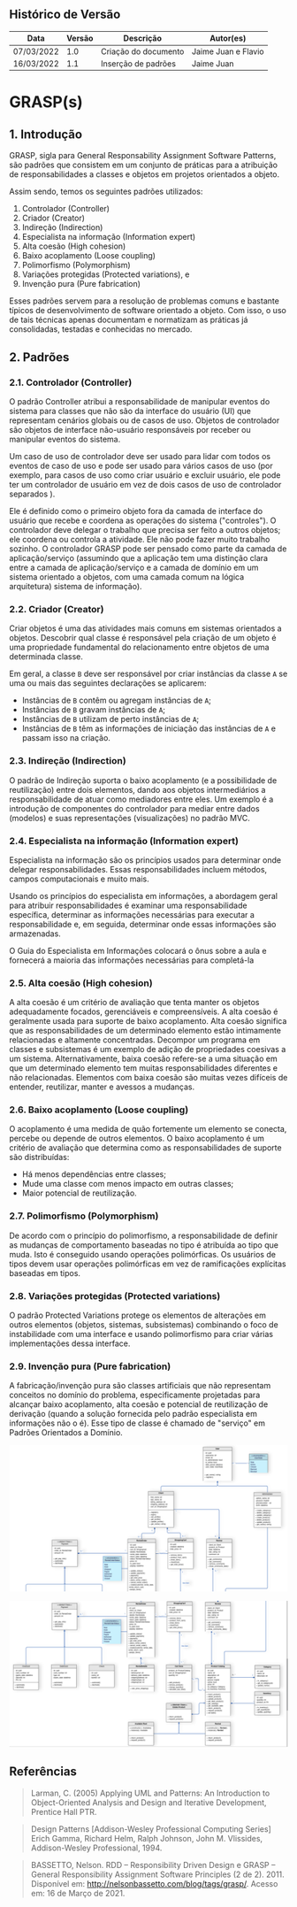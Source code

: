 ## Histórico de Versão

| Data       | Versão | Descrição                         | Autor(es)    |
| ---------- | ------ | --------------------------------- | ------------ |
| 07/03/2022 | 1.0    | Criação do documento              | Jaime Juan e Flavio |
| 16/03/2022 | 1.1    | Inserção de padrões              | Jaime Juan |

# GRASP(s)

## 1. Introdução

GRASP, sigla para General Responsability Assignment Software Patterns, são padrões que consistem em um conjunto de práticas para a atribuição de responsabilidades a classes e objetos em projetos orientados a objeto.

Assim sendo, temos os seguintes padrões utilizados:

1. Controlador (Controller)
2. Criador (Creator)
3. Indireção (Indirection)
4. Especialista na informação (Information expert)
5. Alta coesão (High cohesion)
6. Baixo acoplamento (Loose coupling)
7. Polimorfismo (Polymorphism)
8. Variações protegidas (Protected variations), e
9. Invenção pura (Pure fabrication)

Esses padrões servem para a resolução de problemas comuns e bastante típicos de desenvolvimento de software orientado a objeto. Com isso, o uso de tais técnicas apenas documentam e normatizam as práticas já consolidadas, testadas e conhecidas no mercado.

## 2. Padrões
### 2.1. Controlador (Controller)
O padrão Controller atribui a responsabilidade de manipular eventos do sistema para classes que não são da interface do usuário (UI) que representam cenários globais ou de casos de uso. Objetos de controlador são objetos de interface não-usuário responsáveis ​​por receber ou manipular eventos do sistema.

Um caso de uso de controlador deve ser usado para lidar com todos os eventos de caso de uso e pode ser usado para vários casos de uso (por exemplo, para casos de uso como criar usuário e excluir usuário, ele pode ter um controlador de usuário em vez de dois casos de uso de controlador separados ).

Ele é definido como o primeiro objeto fora da camada de interface do usuário que recebe e coordena as operações do sistema ("controles"). O controlador deve delegar o trabalho que precisa ser feito a outros objetos; ele coordena ou controla a atividade. Ele não pode fazer muito trabalho sozinho. O controlador GRASP pode ser pensado como parte da camada de aplicação/serviço (assumindo que a aplicação tem uma distinção clara entre a camada de aplicação/serviço e a camada de domínio em um sistema orientado a objetos, com uma camada comum na lógica arquitetura) sistema de informação).

### 2.2. Criador (Creator)

Criar objetos é uma das atividades mais comuns em sistemas orientados a objetos. Descobrir qual classe é responsável pela criação de um objeto é uma propriedade fundamental do relacionamento entre objetos de uma determinada classe.

Em geral, a classe `B` deve ser responsável por criar instâncias da classe `A` se uma ou mais das seguintes declarações se aplicarem:

* Instâncias de `B` contêm ou agregam instâncias de `A`;
* Instâncias de `B` gravam instâncias de `A`;
* Instâncias de `B` utilizam de perto instâncias de `A`;
* Instâncias de `B` têm as informações de iniciação das instâncias de `A` e passam isso na criação.

### 2.3. Indireção (Indirection)

O padrão de Indireção suporta o baixo acoplamento (e a possibilidade de reutilização) entre dois elementos, dando aos objetos intermediários a responsabilidade de atuar como mediadores entre eles. Um exemplo é a introdução de componentes do controlador para mediar entre dados (modelos) e suas representações (visualizações) no padrão MVC.

### 2.4. Especialista na informação (Information expert)

Especialista na informação são os princípios usados ​​para determinar onde delegar responsabilidades. Essas responsabilidades incluem métodos, campos computacionais e muito mais.

Usando os princípios do especialista em informações, a abordagem geral para atribuir responsabilidades é examinar uma responsabilidade específica, determinar as informações necessárias para executar a responsabilidade e, em seguida, determinar onde essas informações são armazenadas.

O Guia do Especialista em Informações colocará o ônus sobre a aula e fornecerá a maioria das informações necessárias para completá-la

### 2.5. Alta coesão (High cohesion)

A alta coesão é um critério de avaliação que tenta manter os objetos adequadamente focados, gerenciáveis ​​e compreensíveis. A alta coesão é geralmente usada para suporte de baixo acoplamento. Alta coesão significa que as responsabilidades de um determinado elemento estão intimamente relacionadas e altamente concentradas. Decompor um programa em classes e subsistemas é um exemplo de adição de propriedades coesivas a um sistema. Alternativamente, baixa coesão refere-se a uma situação em que um determinado elemento tem muitas responsabilidades diferentes e não relacionadas. Elementos com baixa coesão são muitas vezes difíceis de entender, reutilizar, manter e avessos a mudanças.

### 2.6. Baixo acoplamento (Loose coupling)

O acoplamento é uma medida de quão fortemente um elemento se conecta, percebe ou depende de outros elementos. O baixo acoplamento é um critério de avaliação que determina como as responsabilidades de suporte são distribuídas: 

* Há menos dependências entre classes;
* Mude uma classe com menos impacto em outras classes;
* Maior potencial de reutilização.

### 2.7. Polimorfismo (Polymorphism)

De acordo com o princípio do polimorfismo, a responsabilidade de definir as mudanças de comportamento baseadas no tipo é atribuída ao tipo que muda. Isto é conseguido usando operações polimórficas. Os usuários de tipos devem usar operações polimórficas em vez de ramificações explícitas baseadas em tipos.

### 2.8. Variações protegidas (Protected variations)

O padrão Protected Variations protege os elementos de alterações em outros elementos (objetos, sistemas, subsistemas) combinando o foco de instabilidade com uma interface e usando polimorfismo para criar várias implementações dessa interface.
### 2.9. Invenção pura (Pure fabrication)

A fabricação/invenção pura são classes artificiais que não representam conceitos no domínio do problema, especificamente projetadas para alcançar baixo acoplamento, alta coesão e potencial de reutilização de derivação (quando a solução fornecida pelo padrão especialista em informações não o é). Esse tipo de classe é chamado de "serviço" em Padrões Orientados a Domínio.

![Diagrama de Classe 1](../padrao//imagens/diagram_class1.png)

![Diagrama de Classe 2](../padrao//imagens/diagram_class2.png)


## Referências

> Larman, C. (2005) Applying UML and Patterns: An Introduction to Object-Oriented Analysis and Design and Iterative Development, Prentice Hall PTR.

> Design Patterns [Addison-Wesley Professional Computing Series] Erich Gamma, Richard Helm, Ralph Johnson, John M. Vlissides, Addison-Wesley Professional, 1994.

> BASSETTO, Nelson. RDD – Responsibility Driven Design e GRASP – General Responsibility Assignment Software Principles (2 de 2). 2011. Disponível em: <http://nelsonbassetto.com/blog/tags/grasp/>. Acesso em: 16 de Março de 2021.